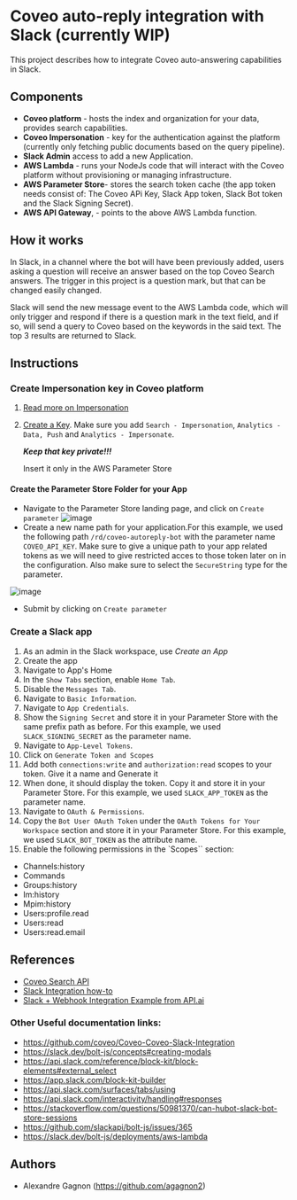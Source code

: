 # Coveo auto-reply integration with Slack (currently WIP)
This project describes how to integrate Coveo auto-answering capabilities in Slack.


## Components
* __Coveo platform__ - hosts the index and organization for your data, provides search capabilities.
* __Coveo Impersonation__ - key for the authentication against the platform (currently only fetching public documents based on the query pipeline).
* __Slack Admin__ access to add a new Application.
* __AWS Lambda__ - runs your NodeJs code that will interact with the Coveo platform without provisioning or managing infrastructure.
* __AWS Parameter Store__- stores the search token cache (the app token needs consist of: The Coveo APi Key,  Slack App token, Slack Bot token and the Slack Signing Secret).
* __AWS API Gateway__, - points to the above AWS Lambda function.

## How it works

In Slack, in a channel where the bot will have been previously added, users asking a question will receive an answer based on the top Coveo Search answers. The trigger in this project is a question mark, but that can be changed easily changed.

Slack will send the new message event to the AWS Lambda code, which will only trigger and respond if there is a question mark in the text field, and if so, will send a query to Coveo based on the keywords in the said text. The top 3 results are returned to Slack.


## Instructions

### Create Impersonation key in Coveo platform

1. [Read more on Impersonation](https://docs.coveo.com/en/1707/manage-an-organization/privilege-reference#search-impersonate-domain)
2. [Create a Key](https://docs.coveo.com/en/82). Make sure you add `Search - Impersonation`, `Analytics - Data, Push` and `Analytics - Impersonate`.

   **_Keep that key private!!!_**

   Insert it only in the AWS Parameter Store  

#### Create the Parameter Store Folder for your App 
  * Navigate to the Parameter Store landing page, and click on `Create parameter`
  ![image](https://user-images.githubusercontent.com/73175206/169589442-634442dc-bcf2-4297-a1bb-6aea7ac0a8a1.png)
  * Create a new name path for your application.For this example, we used the following path `/rd/coveo-autoreply-bot` with the parameter name `COVEO_API_KEY`. Make sure to give a unique path to your app related tokens as we will need to give restricted acces to those token later on in the configuration. Also make sure to select the `SecureString` type for the parameter. 

![image](https://user-images.githubusercontent.com/73175206/169590874-82349425-21d3-4ed1-9b98-aee689e983dc.png)
  * Submit by clicking on `Create parameter`

### Create a Slack app

1. As an admin in the Slack workspace, use _Create an App_
2. Create the app
3. Navigate to App's Home
4. In the `Show Tabs` section, enable `Home Tab`.
5. Disable the `Messages Tab`.
6. Navigate to `Basic Information`.
7. Navigate to `App Credentials`.
8. Show the `Signing Secret` and store it in your Parameter Store with the same prefix path as before. For this example, we used `SLACK_SIGNING_SECRET` as the parameter name.
9.  Navigate to `App-Level Tokens`.
10. Click on `Generate Token and Scopes` 
11. Add both `connections:write` and `authorization:read` scopes to your token. Give it a name and Generate it
12. When done, it should display the token. Copy it and store it in your Parameter Store. For this example, we used `SLACK_APP_TOKEN` as the parameter name.
13. Navigate to `OAuth & Permissions`.
14. Copy the `Bot User OAuth Token` under the `OAuth Tokens for Your Workspace` section and store it in your Parameter Store. For this example, we used `SLACK_BOT_TOKEN` as the attribute name.
15. Enable the following permissions in the `Scopes`` section:
- Channels:history
- Commands
- Groups:history
- Im:history
- Mpim:history
- Users:profile.read
- Users:read
- Users:read.email

## References

- [Coveo Search API](https://developers.coveo.com/display/CloudPlatform/Search+API)
- [Slack Integration how-to](https://docs.api.ai/docs/slack-integration)
- [Slack + Webhook Integration Example from API.ai](https://docs.api.ai/docs/slack-webhook-integration-guideline)
### Other Useful documentation links:

- https://github.com/coveo/Coveo-Coveo-Slack-Integration 
- https://slack.dev/bolt-js/concepts#creating-modals
- https://api.slack.com/reference/block-kit/block-elements#external_select
- https://app.slack.com/block-kit-builder
- https://api.slack.com/surfaces/tabs/using
- https://api.slack.com/interactivity/handling#responses
- https://stackoverflow.com/questions/50981370/can-hubot-slack-bot-store-sessions
- https://github.com/slackapi/bolt-js/issues/365
- https://slack.dev/bolt-js/deployments/aws-lambda

## Authors

- Alexandre Gagnon (https://github.com/agagnon2)

